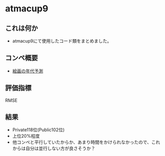 # atmacup9
## これは何か
- atmacup9にて使用したコード類をまとめました。

## コンペ概要
- [絵画の年代予測](https://www.guruguru.science/competitions/17/)

## 評価指標
RMSE

## 結果
- Private118位(Public102位)
- 上位20%程度
- 他コンペと平行していたからか、あまり時間をかけられなかったので、これからは自分は並行しない方が良さそうか？